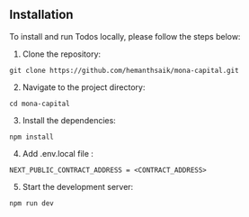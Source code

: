 ## Installation

To install and run Todos locally, please follow the steps below:

1. Clone the repository:

```
git clone https://github.com/hemanthsaik/mona-capital.git
```

2. Navigate to the project directory:

```
cd mona-capital
```

3. Install the dependencies:

```
npm install
```

4. Add .env.local file :

```
NEXT_PUBLIC_CONTRACT_ADDRESS = <CONTRACT_ADDRESS>
```

5. Start the development server:

```
npm run dev
```
